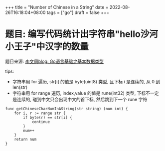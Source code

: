+++
title = "Number of Chinese in a String"
date = 2022-08-26T16:18:04+08:00
tags = ["go"]
draft = false
+++

# 题目: 编写代码统计出字符串"hello沙河小王子"中汉字的数量
题目来源: [李文周blog: Go语言基础之基本数据类型](https://www.liwenzhou.com/posts/Go/02_datatype/)

tips:
- 字符串用 for 遍历, str[i] 的值是 byte(uint8) 类型, 且下标 i 是连续的, 从 0 到 len(str)  
- 字符串用 for range 遍历, index,value 的值是 rune(int32) 类型, 下标不一定是连续的, 碰到中文只会出现中文的首下标, 然后跳到下一个 rune 字符

```
func getChineseCharNumInAString(str string) (num int) {
	for i, r := range str {
		if byte(r) == str[i] {
			continue
		}
		num++
	}
	return num
}
```

